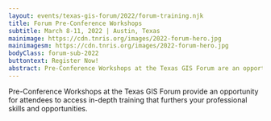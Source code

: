 ```yaml
---
layout: events/texas-gis-forum/2022/forum-training.njk
title: Forum Pre-Conference Workshops
subtitle: March 8-11, 2022 | Austin, Texas
mainimage: https://cdn.tnris.org/images/2022-forum-hero.jpg
mainimagesm: https://cdn.tnris.org/images/2022-forum-hero.jpg
bodyClass: forum-sub-2022
buttontext: Register Now!
abstract: Pre-Conference Workshops at the Texas GIS Forum are an opportunity for attendees to dive into in-depth training that furthers your professional skills and opportunities.
---
```


Pre-Conference Workshops at the Texas GIS Forum provide an opportunity for attendees to access in-depth training that furthers your professional skills and opportunities.
